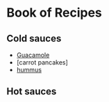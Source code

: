 # Book of Recipes

## Cold sauces
* [Guacamole](guacamole.md)
* [carrot pancakes]
* [hummus](hummus)

## Hot sauces
